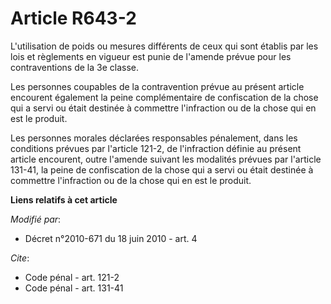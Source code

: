 # Article R643-2

L'utilisation de poids ou mesures différents de ceux qui sont établis par les lois et règlements en vigueur est punie de
l'amende prévue pour les contraventions de la 3e classe. 

Les personnes coupables de la contravention prévue au présent article encourent également la peine complémentaire de
confiscation de la chose qui a servi ou était destinée à commettre l'infraction ou de la chose qui en est le produit. 

Les personnes morales déclarées responsables pénalement, dans les conditions prévues par l'article 121-2, de l'infraction
définie au présent article encourent, outre l'amende suivant les modalités prévues par l'article 131-41, la peine de
confiscation de la chose qui a servi ou était destinée à commettre l'infraction ou de la chose qui en est le produit.

**Liens relatifs à cet article**

_Modifié par_:

  - Décret n°2010-671 du 18 juin 2010 - art. 4

_Cite_:

  - Code pénal - art. 121-2
  - Code pénal - art. 131-41
